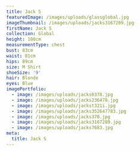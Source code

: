 ```yaml
---
title: Jack S
featuredImage: /images/uploads/glassglobal.jpg
imageThumbnail: /images/uploads/jacks3167289.jpg
firstName: Jack S
collection: Global
height: 180cm
measurementType: chest
bust: 83cm
waist: 81cm
hips: 89cm
size: M Shirt
shoeSize: '9'
hair: Blonde
eyes: Blue
imagePortfolio:
  - image: /images/uploads/jacks6378.jpg
  - image: /images/uploads/jacks236478.jpg
  - image: /images/uploads/jackst321i.jpg
  - image: /images/uploads/jacks352647783.jpg
  - image: /images/uploads/jacks378.jpg
  - image: /images/uploads/jacks3167289.jpg
  - image: /images/uploads/jacks7683.jpg
meta:
  title: Jack S
---
```


